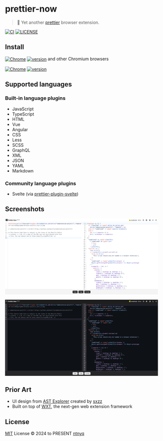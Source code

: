 # prettier-now

> :hammer: Yet another [prettier](https://prettier.io) browser extension.

[![CI](https://github.com/ntnyq/prettier-now/workflows/CI/badge.svg)](https://github.com/ntnyq/prettier-now/actions)
[![LICENSE](https://img.shields.io/github/license/ntnyq/prettier-now.svg)](https://github.com/ntnyq/prettier-now/blob/main/LICENSE)

## Install

[link-chrome]: https://chromewebstore.google.com/detail/prettier-now/jdclalpfpcpojbhnkjebiepeeegmlhdf 'Version published on Chrome Web Store'
[link-firefox]: https://addons.mozilla.org/zh-CN/firefox/addon/prettier-now 'Version published to Mozilla Addons'

[<img src="https://raw.githubusercontent.com/alrra/browser-logos/90fdf03c/src/chrome/chrome.svg" width="48" alt="Chrome" valign="middle">][link-chrome] [<img valign="middle" src="https://img.shields.io/chrome-web-store/v/jdclalpfpcpojbhnkjebiepeeegmlhdf.svg?label=%20" alt="version">][link-chrome] and other Chromium browsers

[<img src="https://raw.githubusercontent.com/alrra/browser-logos/90fdf03c/src/firefox/firefox.svg" width="48" alt="Chrome" valign="middle">][link-firefox] [<img valign="middle" src="https://img.shields.io/amo/v/prettier-now.svg?label=%20" alt="version">][link-firefox]

## Supported languages

### Built-in language plugins

- JavaScript
- TypeScript
- HTML
- Vue
- Angular
- CSS
- Less
- SCSS
- GraphQL
- XML
- JSON
- YAML
- Markdown

### Community language plugins

- Svelte (via [prettier-plugin-svelte](https://github.com/sveltejs/prettier-plugin-svelte))

## Screenshots

![light](./screenshots/light.png)

![dark](./screenshots/dark.png)

## Prior Art

- UI design from [AST Explorer](https://ast.sxzz.moe) created by [sxzz](https://github.com/sxzz)
- Built on top of [WXT](https://wxt.dev), the next-gen web extension framework

## License

[MIT](./LICENSE) License © 2024 to PRESENT [ntnyq](https://github.com/ntnyq)
